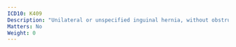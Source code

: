 ```yaml
---
ICD10: K409
Description: "Unilateral or unspecified inguinal hernia, without obstruction or gangrene"
Matters: No
Weight: 0
---
```

